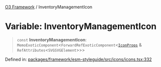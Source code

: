 [O3 Framework](../API.md) / InventoryManagementIcon

# Variable: InventoryManagementIcon

> `const` **InventoryManagementIcon**: `MemoExoticComponent`\<`ForwardRefExoticComponent`\<[`IconProps`](../type-aliases/IconProps.md) & `RefAttributes`\<`SVGSVGElement`\>\>\>

Defined in: [packages/framework/esm-styleguide/src/icons/icons.tsx:332](https://github.com/its-kios09/openmrs-esm-core/blob/main/packages/framework/esm-styleguide/src/icons/icons.tsx#L332)
